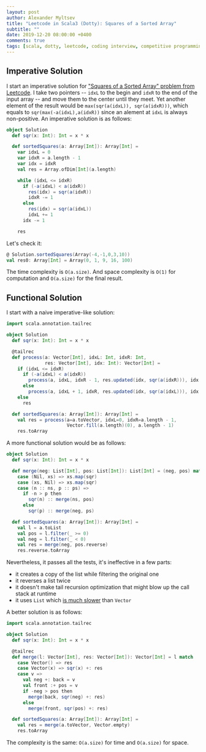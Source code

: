 ```yaml
---
layout: post
author: Alexander Myltsev
title: "Leetcode in Scala3 (Dotty): Squares of a Sorted Array"
subtitle: ""
date: 2019-12-20 08:00:00 +0400
comments: true
tags: [scala, dotty, leetcode, coding interview, competitive programming]
---
```


## Imperative Solution

I start an imperative solution for 
["Squares of a Sorted Array" problem from Leetcode](https://leetcode.com/problems/squares-of-a-sorted-array/). 
I take two pointers -- `idxL` to the begin and `idxR` to the end
of the input array -- and move them to the center until they meet. Yet another element of the result
would be `max(sqr(a(idxL)), sqr(a(idxR)))`, which equals to `sqr(max(-a(idxL),a(idxR))` since an alement at
`idxL` is always non-positive. An imperative solution is as follows:

```scala
object Solution
  def sqr(x: Int): Int = x * x

  def sortedSquares(a: Array[Int]): Array[Int] =
    var idxL = 0
    var idxR = a.length - 1
    var idx = idxR
    val res = Array.ofDim[Int](a.length)

    while (idxL <= idxR)
      if (-a(idxL) < a(idxR))
        res(idx) = sqr(a(idxR))
        idxR -= 1
      else
        res(idx) = sqr(a(idxL))
        idxL += 1
      idx -= 1

    res
```

Let's check it:

```scala
@ Solution.sortedSquares(Array(-4,-1,0,3,10))
val res0: Array[Int] = Array(0, 1, 9, 16, 100)
```

The time complexity is `O(a.size)`. And space complexity is `O(1)` for computation
and `O(a.size)` for the final result.

## Functional Solution

I start with a naive imperative-like solution:

```scala
import scala.annotation.tailrec

object Solution
  def sqr(x: Int): Int = x * x

  @tailrec
  def process(a: Vector[Int], idxL: Int, idxR: Int, 
              res: Vector[Int], idx: Int): Vector[Int] =
    if (idxL <= idxR)
      if (-a(idxL) < a(idxR))
        process(a, idxL, idxR - 1, res.updated(idx, sqr(a(idxR))), idx - 1)
      else
        process(a, idxL + 1, idxR, res.updated(idx, sqr(a(idxL))), idx - 1)
    else
      res

  def sortedSquares(a: Array[Int]): Array[Int] =
    val res = process(a=a.toVector, idxL=0, idxR=a.length - 1, 
                      Vector.fill(a.length)(0), a.length - 1)
    res.toArray
```

A more functional solution would be as follows:

```scala
object Solution
  def sqr(x: Int): Int = x * x

  def merge(neg: List[Int], pos: List[Int]): List[Int] = (neg, pos) match
    case (Nil, xs) => xs.map(sqr)
    case (xs, Nil) => xs.map(sqr)
    case (n :: ns, p :: ps) => 
      if -n > p then
        sqr(n) :: merge(ns, pos)
      else
        sqr(p) :: merge(neg, ps)

  def sortedSquares(a: Array[Int]): Array[Int] =
    val l = a.toList
    val pos = l.filter(_ >= 0)
    val neg = l.filter(_ < 0)
    val res = merge(neg, pos.reverse)
    res.reverse.toArray
```

Nevertheless, it passes all the tests, it's ineffective in a few parts:
- it creates a copy of the list while filtering the original one
- it reverses a list twice
- it doesn't make tail recursion optimization that might blow up the call stack at runtime
- it uses `List` which [is much slower](https://www.infoq.com/presentations/Functional-Data-Structures-in-Scala/) than `Vector`

A better solution is as follows:

```scala
import scala.annotation.tailrec

object Solution
  def sqr(x: Int): Int = x * x

  @tailrec
  def merge(l: Vector[Int], res: Vector[Int]): Vector[Int] = l match
    case Vector() => res
    case Vector(x) => sqr(x) +: res
    case v => 
      val neg +: back = v
      val front :+ pos = v
      if -neg > pos then
        merge(back, sqr(neg) +: res)
      else
        merge(front, sqr(pos) +: res)

  def sortedSquares(a: Array[Int]): Array[Int] =
    val res = merge(a.toVector, Vector.empty)
    res.toArray
```

The complexity is the same: `O(a.size)` for time and `O(a.size)` for space.
